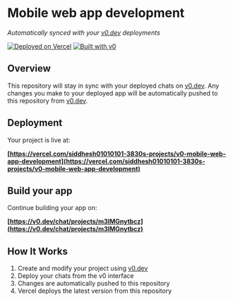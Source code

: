 # Mobile web app development

*Automatically synced with your [v0.dev](https://v0.dev) deployments*

[![Deployed on Vercel](https://img.shields.io/badge/Deployed%20on-Vercel-black?style=for-the-badge&logo=vercel)](https://vercel.com/siddhesh01010101-3830s-projects/v0-mobile-web-app-development)
[![Built with v0](https://img.shields.io/badge/Built%20with-v0.dev-black?style=for-the-badge)](https://v0.dev/chat/projects/m3IMGnytbcz)

## Overview

This repository will stay in sync with your deployed chats on [v0.dev](https://v0.dev).
Any changes you make to your deployed app will be automatically pushed to this repository from [v0.dev](https://v0.dev).

## Deployment

Your project is live at:

**[https://vercel.com/siddhesh01010101-3830s-projects/v0-mobile-web-app-development](https://vercel.com/siddhesh01010101-3830s-projects/v0-mobile-web-app-development)**

## Build your app

Continue building your app on:

**[https://v0.dev/chat/projects/m3IMGnytbcz](https://v0.dev/chat/projects/m3IMGnytbcz)**

## How It Works

1. Create and modify your project using [v0.dev](https://v0.dev)
2. Deploy your chats from the v0 interface
3. Changes are automatically pushed to this repository
4. Vercel deploys the latest version from this repository